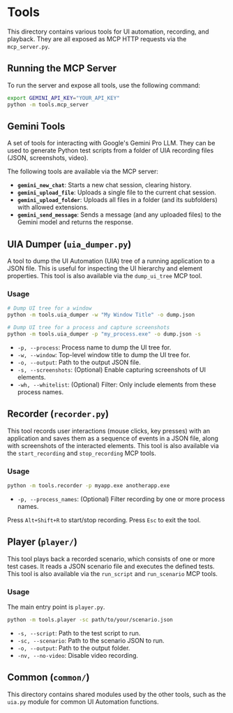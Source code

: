 # Tools

This directory contains various tools for UI automation, recording, and playback. They are all exposed as MCP HTTP requests via the `mcp_server.py`.

## Running the MCP Server
To run the server and expose all tools, use the following command:
```bash
export GEMINI_API_KEY="YOUR_API_KEY"
python -m tools.mcp_server
```

## Gemini Tools

A set of tools for interacting with Google's Gemini Pro LLM. They can be used to generate Python test scripts from a folder of UIA recording files (JSON, screenshots, video).

The following tools are available via the MCP server:

- **`gemini_new_chat`**: Starts a new chat session, clearing history.
- **`gemini_upload_file`**: Uploads a single file to the current chat session.
- **`gemini_upload_folder`**: Uploads all files in a folder (and its subfolders) with allowed extensions.
- **`gemini_send_message`**: Sends a message (and any uploaded files) to the Gemini model and returns the response.

## UIA Dumper (`uia_dumper.py`)

A tool to dump the UI Automation (UIA) tree of a running application to a JSON file. This is useful for inspecting the UI hierarchy and element properties. This tool is also available via the `dump_ui_tree` MCP tool.

### Usage
```bash
# Dump UI tree for a window
python -m tools.uia_dumper -w "My Window Title" -o dump.json

# Dump UI tree for a process and capture screenshots
python -m tools.uia_dumper -p "my_process.exe" -o dump.json -s
```
- `-p, --process`: Process name to dump the UI tree for.
- `-w, --window`: Top-level window title to dump the UI tree for.
- `-o, --output`: Path to the output JSON file.
- `-s, --screenshots`: (Optional) Enable capturing screenshots of UI elements.
- `-wh, --whitelist`: (Optional) Filter: Only include elements from these process names.


## Recorder (`recorder.py`)

This tool records user interactions (mouse clicks, key presses) with an application and saves them as a sequence of events in a JSON file, along with screenshots of the interacted elements. This tool is also available via the `start_recording` and `stop_recording` MCP tools.

### Usage
```bash
python -m tools.recorder -p myapp.exe anotherapp.exe
```
- `-p, --process_names`: (Optional) Filter recording by one or more process names.

Press `Alt+Shift+R` to start/stop recording. Press `Esc` to exit the tool.

## Player (`player/`)

This tool plays back a recorded scenario, which consists of one or more test cases. It reads a JSON scenario file and executes the defined tests. This tool is also available via the `run_script` and `run_scenario` MCP tools.

### Usage
The main entry point is `player.py`.
```bash
python -m tools.player -sc path/to/your/scenario.json
```
- `-s, --script`: Path to the test script to run.
- `-sc, --scenario`: Path to the scenario JSON to run.
- `-o, --output`: Path to the output folder.
- `-nv, --no-video`: Disable video recording.

## Common (`common/`)
This directory contains shared modules used by the other tools, such as the `uia.py` module for common UI Automation functions.
